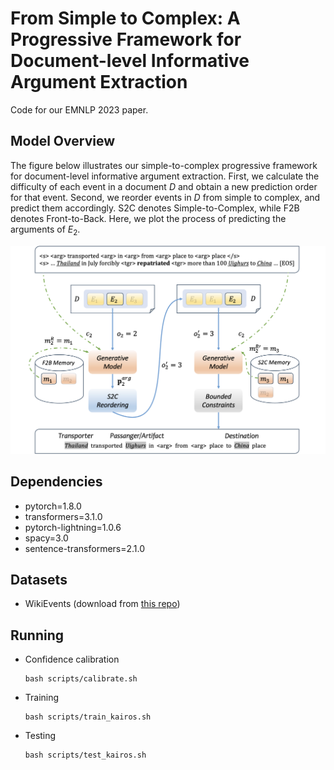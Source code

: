# From Simple to Complex: A Progressive Framework for Document-level Informative Argument Extraction

Code for our EMNLP 2023 paper.

## Model Overview
The figure below illustrates our simple-to-complex progressive framework for document-level informative argument extraction. First, we calculate the difficulty of each event in a document $D$ and obtain a new prediction order for that event. Second, we reorder events in $D$ from simple to complex, and predict them accordingly. S2C denotes Simple-to-Complex, while F2B denotes Front-to-Back. Here, we plot the process of predicting the arguments of $E_2$.

![Model](figs/model.png)


## Dependencies 
- pytorch=1.8.0
- transformers=3.1.0
- pytorch-lightning=1.0.6
- spacy=3.0
- sentence-transformers=2.1.0


## Datasets
- WikiEvents (download from [this repo](https://github.com/xinyadu/memory_docie))


## Running

- Confidence calibration
	
	```
	bash scripts/calibrate.sh
	```

- Training

	```
	bash scripts/train_kairos.sh
	```

- Testing

	```
	bash scripts/test_kairos.sh
	```